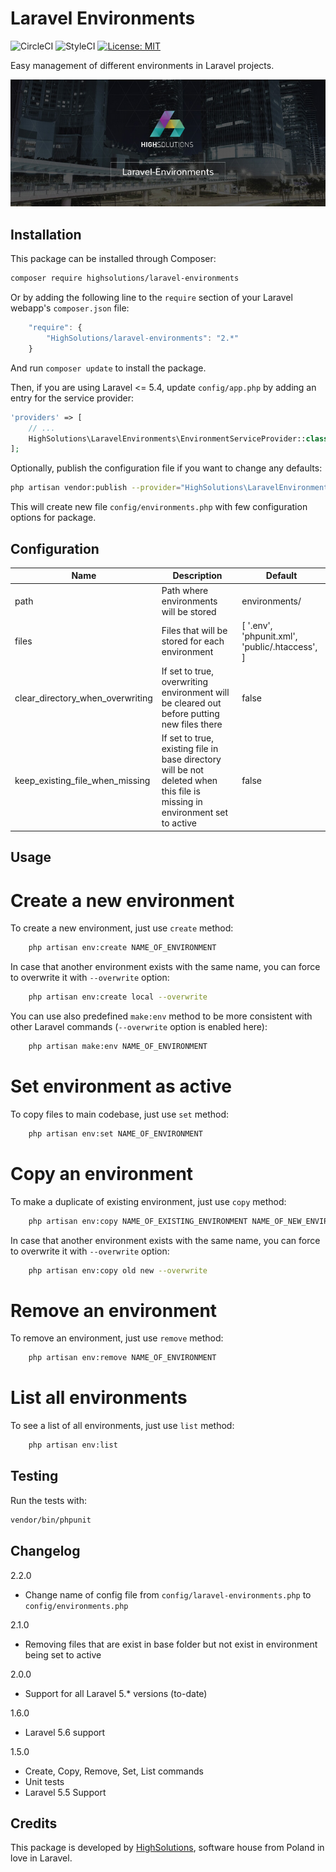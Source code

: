 Laravel Environments
================

 ![CircleCI](https://circleci.com/gh/highsolutions/laravel-environments.svg?style=svg) ![StyleCI](https://styleci.io/repos/118597081/shield?branch=master) [![License: MIT](https://img.shields.io/badge/License-MIT-brightgreen.svg?style=flat-square)](https://opensource.org/licenses/MIT)

Easy management of different environments in Laravel projects.

![Laravel-Environments by HighSolutions](https://raw.githubusercontent.com/highsolutions/laravel-environments/master/intro.jpg)

Installation
------------

This package can be installed through Composer:

```bash
composer require highsolutions/laravel-environments
```

Or by adding the following line to the `require` section of your Laravel webapp's `composer.json` file:

```javascript
    "require": {
        "HighSolutions/laravel-environments": "2.*"
    }
```

And run `composer update` to install the package.

Then, if you are using Laravel <= 5.4, update `config/app.php` by adding an entry for the service provider:

```php
'providers' => [
    // ...
    HighSolutions\LaravelEnvironments\EnvironmentServiceProvider::class,
];
```

Optionally, publish the configuration file if you want to change any defaults:

```bash
php artisan vendor:publish --provider="HighSolutions\LaravelEnvironments\EnvironmentServiceProvider"
```

This will create new file `config/environments.php` with few configuration options for package.

Configuration
------------

| Name                             | Description                                                                                | Default                                              |
|----------------------------------|--------------------------------------------------------------------------------------------|------------------------------------------------------|
| path                             | Path where environments will be stored                                                     | environments/                                        |
| files                            | Files that will be stored for each environment                                             | [   '.env',   'phpunit.xml',   'public/.htaccess', ] |
| clear_directory_when_overwriting | If set to true, overwriting environment will be cleared out before putting new files there | false                                                |
| keep_existing_file_when_missing  | If set to true, existing file in base directory will be not deleted when this file is missing in environment set to active | false                                                |


Usage
------------

Create a new environment
========================

To create a new environment, just use `create` method:

```bash
    php artisan env:create NAME_OF_ENVIRONMENT
```

In case that another environment exists with the same name, you can force to overwrite it with `--overwrite` option:

```bash
    php artisan env:create local --overwrite
```

You can use also predefined `make:env` method to be more consistent with other Laravel commands (`--overwrite` option is enabled here):

```bash
    php artisan make:env NAME_OF_ENVIRONMENT
```

Set environment as active
========================

To copy files to main codebase, just use `set` method:

```bash
    php artisan env:set NAME_OF_ENVIRONMENT
```

Copy an environment
========================

To make a duplicate of existing environment, just use `copy` method:

```bash
    php artisan env:copy NAME_OF_EXISTING_ENVIRONMENT NAME_OF_NEW_ENVIRONMENT
```

In case that another environment exists with the same name, you can force to overwrite it with `--overwrite` option:

```bash
    php artisan env:copy old new --overwrite
```

Remove an environment
========================

To remove an environment, just use `remove` method:

```bash
    php artisan env:remove NAME_OF_ENVIRONMENT
```

List all environments
========================

To see a list of all environments, just use `list` method:

```bash
    php artisan env:list
```

Testing
---------

Run the tests with:

``` bash
vendor/bin/phpunit
```

Changelog
---------

2.2.0
* Change name of config file from `config/laravel-environments.php` to `config/environments.php`

2.1.0
* Removing files that are exist in base folder but not exist in environment being set to active

2.0.0
* Support for all Laravel 5.* versions (to-date)

1.6.0
* Laravel 5.6 support

1.5.0
* Create, Copy, Remove, Set, List commands
* Unit tests
* Laravel 5.5 Support

Credits
-------

This package is developed by [HighSolutions](https://highsolutions.org), software house from Poland in love in Laravel.
